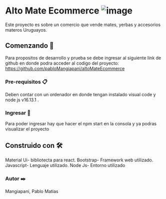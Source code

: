 # Alto Mate Ecommerce ![image](https://user-images.githubusercontent.com/95263629/169188278-afc0e1bb-42db-41e7-84d3-1bde1e9dbf86.png)

Este proyecto es sobre un comercio que vende mates, yerbas y accesorios materos Uruguayos.

## Comenzando 🚀

Para propositos de desarrollo y prueba se debe ingresar al siguiente link de github en donde podra acceder al codigo del proyecto:
https://github.com/pabloMangiapani/altoMateEcommerce

### Pre-requisitos 📋

Deben contar con un ordenador en donde tengan instalado visual code y node js v16.13.1
.
### Ingresar 🔧

Para poder ingresar hay que hacer el npm start en la consola y ya podras visualizar el proyecto

## Construido con 🛠️

Material Ui- bibliotecta para react.
Bootstrap- Framework web utilizado.
Javascript- Lenguaje utilizado.
Node Js- Entorno utilizado

### Autor ✒️

Mangiapani, Pablo Matias

